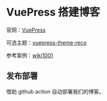 # VuePress 搭建博客

官网：[VuePress](https://vuepress.vuejs.org/zh/)

可选主题：[vuepress-theme-reco](https://vuepress-theme-reco.recoluan.com/)

参考案例：[wiki1001](https://mulander-j.github.io/wiki1001/FAQ/Console/A002.html)

## 发布部署

借助 github action 自动部署我们的博客。